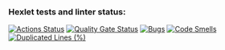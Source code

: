 ### Hexlet tests and linter status:
[![Actions Status](https://github.com/phoenix-85/java-project-61/actions/workflows/hexlet-check.yml/badge.svg)](https://github.com/phoenix-85/java-project-61/actions)
[![Quality Gate Status](https://sonarcloud.io/api/project_badges/measure?project=phoenix-85_java-project-61&metric=alert_status)](https://sonarcloud.io/summary/new_code?id=phoenix-85_java-project-61)
[![Bugs](https://sonarcloud.io/api/project_badges/measure?project=phoenix-85_java-project-61&metric=bugs)](https://sonarcloud.io/summary/new_code?id=phoenix-85_java-project-61)
[![Code Smells](https://sonarcloud.io/api/project_badges/measure?project=phoenix-85_java-project-61&metric=code_smells)](https://sonarcloud.io/summary/new_code?id=phoenix-85_java-project-61)
[![Duplicated Lines (%)](https://sonarcloud.io/api/project_badges/measure?project=phoenix-85_java-project-61&metric=duplicated_lines_density)](https://sonarcloud.io/summary/new_code?id=phoenix-85_java-project-61)